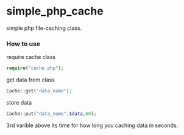 # simple_php_cache
simple php file-caching class.
### How to use
require cache class
```php
require("cache.php");
```
get data from class
```php
Cache::get("data_name");
```
store data
```php
Cache::put("data_name",$data,60);
```
3rd varible above its time for how long you caching data in seconds.
